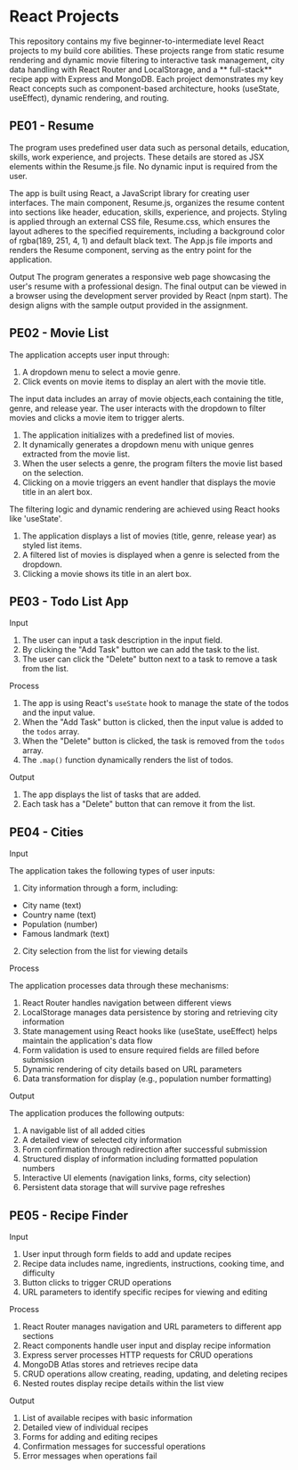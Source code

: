 # React Projects

This repository contains my five beginner-to-intermediate level React projects to my build core abilities. These projects range from static resume rendering and dynamic movie filtering to interactive task management, city data handling with React Router and LocalStorage, and a ** full-stack** recipe app with Express and MongoDB. Each project demonstrates my key React concepts such as component-based architecture, hooks (useState, useEffect), dynamic rendering, and routing.

## PE01 - Resume

The program uses predefined user data such as personal details, education, skills, work experience, and projects. These details are stored as JSX elements within the Resume.js file. No dynamic input is required from the user.


The app is built using React, a JavaScript library for creating user interfaces. The main component, Resume.js, organizes the resume content into sections like header, education, skills, experience, and projects. Styling is applied through an external CSS file, Resume.css, which ensures the layout adheres to the specified requirements, including a background color of rgba(189, 251, 4, 1) and default black text. The App.js file imports and renders the Resume component, serving as the entry point for the application.

Output
The program generates a responsive web page showcasing the user's resume with a professional design. The final output can be viewed in a browser using the development server provided by React (npm start). The design aligns with the sample output provided in the assignment.

## PE02 - Movie List 

The application accepts user input through:
1. A dropdown menu to select a movie genre.
2. Click events on movie items to display an alert with the movie title.

The input data includes an array of movie objects,each containing the title, genre, and release year. The user interacts with the dropdown to filter movies and clicks a movie item to trigger alerts.

1. The application initializes with a predefined list of movies.
2. It dynamically generates a dropdown menu with unique genres extracted from the movie list.
3. When the user selects a genre, the program filters the movie list based on the selection.
4. Clicking on a movie triggers an event handler that displays the movie title in an alert box.

The filtering logic and dynamic rendering are achieved using React hooks like 'useState'.

1. The application displays a list of movies (title, genre, release year) as styled list items.
2. A filtered list of movies is displayed when a genre is selected from the dropdown.
3. Clicking a movie shows its title in an alert box.

## PE03 - Todo List App

Input
1. The user can input a task description in the input field.
2. By clicking the "Add Task" button we can add the task to the list.
3. The user can click the "Delete" button next to a task to remove a task from the list.

Process
1. The app is using React's `useState` hook to manage the state of the todos and the input value.
2. When the "Add Task" button is clicked, then the input value is added to the `todos` array.
3. When the "Delete" button is clicked, the task is removed from the `todos` array.
4. The `.map()` function dynamically renders the list of todos.

Output
1. The app displays the list of tasks that are added.
2. Each task has a "Delete" button that can remove it from the list.


## PE04 - Cities

Input

The application takes the following types of user inputs:
1. City information through a form, including:
  - City name (text)
  - Country name (text)
  - Population (number)
  - Famous landmark (text)
2. City selection from the list for viewing details

Process

The application processes data through these mechanisms:
1. React Router handles navigation between different views
2. LocalStorage manages data persistence by storing and retrieving city information
3. State management using React hooks like (useState, useEffect) helps maintain the application's data flow
4. Form validation is used to ensure required fields are filled before submission
5. Dynamic rendering of city details based on URL parameters
6. Data transformation for display (e.g., population number formatting)

Output

The application produces the following outputs:
1. A navigable list of all added cities
2. A detailed view of selected city information
3. Form confirmation through redirection after successful submission
4. Structured display of information including formatted population numbers
5. Interactive UI elements (navigation links, forms, city selection)
6. Persistent data storage that will survive page refreshes

## PE05 -  Recipe Finder 

Input
1. User input through form fields to add and update recipes
2. Recipe data includes name, ingredients, instructions, cooking time, and difficulty
3. Button clicks to trigger CRUD operations
4. URL parameters to identify specific recipes for viewing and editing

Process
1. React Router manages navigation and URL parameters to different app sections
2. React components handle user input and display recipe information
3. Express server processes HTTP requests for CRUD operations
4. MongoDB Atlas stores and retrieves recipe data
5. CRUD operations allow creating, reading, updating, and deleting recipes
6. Nested routes display recipe details within the list view

Output
1. List of available recipes with basic information
2. Detailed view of individual recipes
3. Forms for adding and editing recipes
4. Confirmation messages for successful operations
5. Error messages when operations fail
